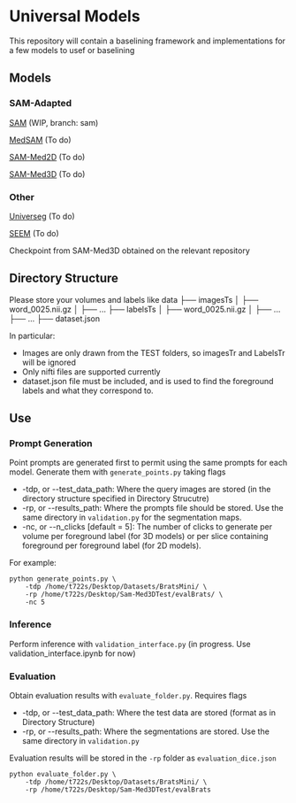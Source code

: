 # Universal Models
This repository will contain a baselining framework and implementations for a few models to usef or baselining

## Models
### SAM-Adapted

[SAM](https://github.com/facebookresearch/segment-anything) (WIP, branch: sam)

[MedSAM](needlink) (To do)

[SAM-Med2D](https://github.com/OpenGVLab/SAM-Med2D) (To do)

[SAM-Med3D](https://github.com/uni-medical/SAM-Med3D) (To do)

### Other

[Universeg](https://github.com/JJGO/UniverSeg) (To do)

[SEEM](https://github.com/UX-Decoder/Segment-Everything-Everywhere-All-At-Once) (To do)

Checkpoint from SAM-Med3D obtained on the relevant repository

## Directory Structure
Please store your volumes and labels like
data
  ├── imagesTs
  │ ├── word_0025.nii.gz
  │ ├── ...
  ├── labelsTs
  │ ├── word_0025.nii.gz
  │ ├── ...
  ├── ...
  ├── dataset.json

In particular:
* Images are only drawn from the TEST folders, so imagesTr and LabelsTr will be ignored
* Only nifti files are supported currently
* dataset.json file must be included, and is used to find the foreground labels and what they correspond to.

## Use
### Prompt Generation

Point prompts are generated first to permit using the same prompts for each model. Generate them with `generate_points.py` taking flags
- -tdp, or --test_data_path: Where the query images are stored (in the directory structure specified in Directory Strucutre)
- -rp, or --results_path: Where the prompts file should be stored. Use the same directory in `validation.py` for the segmentation maps.
- -nc, or --n_clicks [default = 5]: The number of clicks to generate per volume per foreground label (for 3D models) or per slice containing foreground per foreground label (for 2D models). 

For example:
```
python generate_points.py \
    -tdp /home/t722s/Desktop/Datasets/BratsMini/ \
    -rp /home/t722s/Desktop/Sam-Med3DTest/evalBrats/ \
    -nc 5
```

### Inference
Perform inference with `validation_interface.py` (in progress. Use validation_interface.ipynb for now)

### Evaluation
Obtain evaluation results with `evaluate_folder.py`. Requires flags
- -tdp, or --test_data_path: Where the test data are stored (format as in Directory Structure)
- -rp, or --results_path: Where the segmentations are stored. Use the same directory in `validation.py` 

Evaluation results will be stored in the `-rp` folder as `evaluation_dice.json`

```
python evaluate_folder.py \
    -tdp /home/t722s/Desktop/Datasets/BratsMini/ \
    -rp /home/t722s/Desktop/Sam-Med3DTest/evalBrats
```
